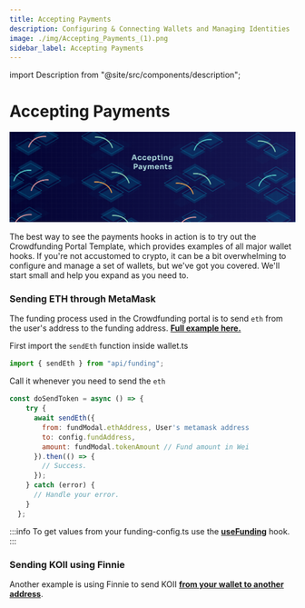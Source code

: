 ```yaml
---
title: Accepting Payments
description: Configuring & Connecting Wallets and Managing Identities
image: ./img/Accepting_Payments_(1).png
sidebar_label: Accepting Payments
---
```


import Description from "@site/src/components/description";

# Accepting Payments

![Banner](<./img/Accepting_Payments_(1).png>)

<Description
  text="Configuring & Connecting Wallets and Managing Identities"
/>

The best way to see the payments hooks in action is to try out the Crowdfunding Portal Template, which provides examples of all major wallet hooks. If you're not accustomed to crypto, it can be a bit overwhelming to configure and manage a set of wallets, but we've got you covered. We'll start small and help you expand as you need to.&#x20;

### Sending ETH through MetaMask

The funding process used in the Crowdfunding portal is to send `eth` from the user's address to the funding address. [**Full example here.**](https://github.com/koii-network/crowdfunding/blob/master/src/components/modals/FundingModal.tsx)

First import the `sendEth` function inside wallet.ts

```jsx
import { sendEth } from "api/funding";
```

Call it whenever you need to send the `eth`

```jsx
const doSendToken = async () => {
    try {
      await sendEth({
        from: fundModal.ethAddress, User's metamask address
        to: config.fundAddress,
        amount: fundModal.tokenAmount // Fund amount in Wei
      }).then(() => {
        // Success.
      });
    } catch (error) {
      // Handle your error.
    }
  };
```

:::info
To get values from your funding-config.ts use the [**useFunding**](../template-library/crowdfunding-portal/customization#usefunding) hook.
:::

### Sending KOII using Finnie

Another example is using Finnie to send KOII [**from your wallet to another address**](./finnie-wallet#finnie-wallet-api).
